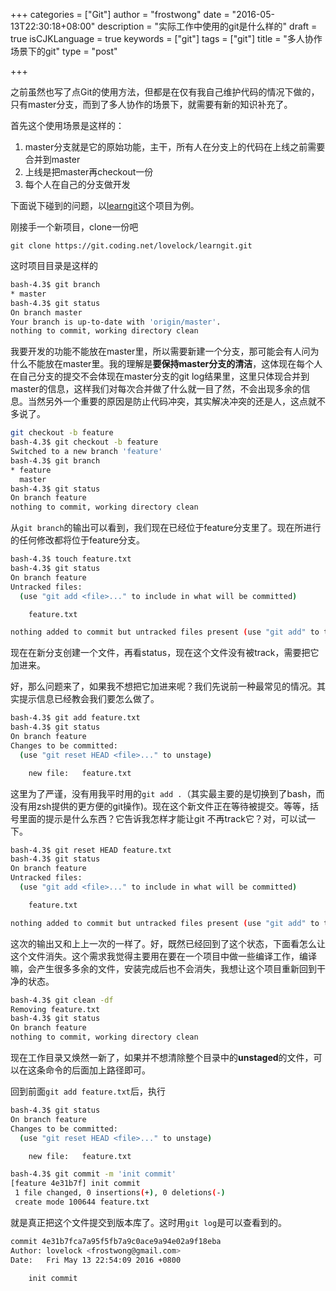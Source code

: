 +++
categories = ["Git"]
author = "frostwong"
date = "2016-05-13T22:30:18+08:00"
description = "实际工作中使用的git是什么样的"
draft = true
isCJKLanguage = true
keywords = ["git"]
tags = ["git"]
title = "多人协作场景下的git"
type = "post"

+++

之前虽然也写了点Git的使用方法，但都是在仅有我自己维护代码的情况下做的，只有master分支，而到了多人协作的场景下，就需要有新的知识补充了。

首先这个使用场景是这样的：

1. master分支就是它的原始功能，主干，所有人在分支上的代码在上线之前需要合并到master
2. 上线是把master再checkout一份
3. 每个人在自己的分支做开发

下面说下碰到的问题，以[learngit](https://coding.net/u/lovelock/p/learngit/git)这个项目为例。
    
刚接手一个新项目，clone一份吧
    
`git clone https://git.coding.net/lovelock/learngit.git`
    
这时项目目录是这样的
    
```bash
bash-4.3$ git branch
* master
bash-4.3$ git status
On branch master
Your branch is up-to-date with 'origin/master'.
nothing to commit, working directory clean
```

我要开发的功能不能放在master里，所以需要新建一个分支，那可能会有人问为什么不能放在master里。我的理解是**要保持master分支的清洁**，这体现在每个人在自己分支的提交不会体现在master分支的git log结果里，这里只体现合并到master的信息，这样我们对每次合并做了什么就一目了然，不会出现多余的信息。当然另外一个重要的原因是防止代码冲突，其实解决冲突的还是人，这点就不多说了。

```bash
git checkout -b feature
bash-4.3$ git checkout -b feature
Switched to a new branch 'feature'
bash-4.3$ git branch
* feature
  master
bash-4.3$ git status
On branch feature
nothing to commit, working directory clean
```

从`git branch`的输出可以看到，我们现在已经位于feature分支里了。现在所进行的任何修改都将位于feature分支。

```bash
bash-4.3$ touch feature.txt
bash-4.3$ git status
On branch feature
Untracked files:
  (use "git add <file>..." to include in what will be committed)

	feature.txt

nothing added to commit but untracked files present (use "git add" to track)
```

现在在新分支创建一个文件，再看status，现在这个文件没有被track，需要把它加进来。

好，那么问题来了，如果我不想把它加进来呢？我们先说前一种最常见的情况。其实提示信息已经教会我们要怎么做了。

```bash
bash-4.3$ git add feature.txt
bash-4.3$ git status
On branch feature
Changes to be committed:
  (use "git reset HEAD <file>..." to unstage)

	new file:   feature.txt
```

这里为了严谨，没有用我平时用的`git add .`（其实最主要的是切换到了bash，而没有用zsh提供的更方便的git操作)。现在这个新文件正在等待被提交。等等，括号里面的提示是什么东西？它告诉我怎样才能让git 不再track它？对，可以试一下。

```bash
bash-4.3$ git reset HEAD feature.txt
bash-4.3$ git status
On branch feature
Untracked files:
  (use "git add <file>..." to include in what will be committed)

	feature.txt

nothing added to commit but untracked files present (use "git add" to track)
```

这次的输出又和上上一次的一样了。好，既然已经回到了这个状态，下面看怎么让这个文件消失。这个需求我觉得主要用在要在一个项目中做一些编译工作，编译嘛，会产生很多多余的文件，安装完成后也不会消失，我想让这个项目重新回到干净的状态。

```bash
bash-4.3$ git clean -df
Removing feature.txt
bash-4.3$ git status
On branch feature
nothing to commit, working directory clean
```

现在工作目录又焕然一新了，如果并不想清除整个目录中的**unstaged**的文件，可以在这条命令的后面加上路径即可。

回到前面`git add feature.txt`后，执行

```bash
bash-4.3$ git status
On branch feature
Changes to be committed:
  (use "git reset HEAD <file>..." to unstage)

	new file:   feature.txt

bash-4.3$ git commit -m 'init commit'
[feature 4e31b7f] init commit
 1 file changed, 0 insertions(+), 0 deletions(-)
 create mode 100644 feature.txt
```

就是真正把这个文件提交到版本库了。这时用`git log`是可以查看到的。

```bash
commit 4e31b7fca7a95f5fb7a9c0ace9a94e02a9f18eba
Author: lovelock <frostwong@gmail.com>
Date:   Fri May 13 22:54:09 2016 +0800

    init commit
```




